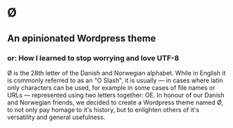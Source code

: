 # Ø
## An øpinionated Wordpress theme
### or: How I learned to stop worrying and love UTF-8

Ø is the 28th letter of the Danish and Norwegian alphabet. While in English it is commonly referred to as an "O Slash", it is usually — in cases where latin only characters can be used, for example in some cases of file names or URLs — represented using two letters together: OE. In honour of our Danish and Norwegian friends, we decided to create a Wordpress theme named Ø, to not only pay homage to it's history, but to enlighten others of it's versatility and general usefulness.